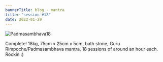 ```yaml
---
bannerTitle: blog - mantra
title: "session #18"
date: 2022-01-29
---
```


![Padmasambhava18](/images/mani/padmasambhava/ps18.jpg)  


Complete! 18kg, 75cm x 25cm x 5cm, bath stone, Guru Rimpoche/Padmasambhava
mantra, 18 sessions of around an hour each. Rockin :)

